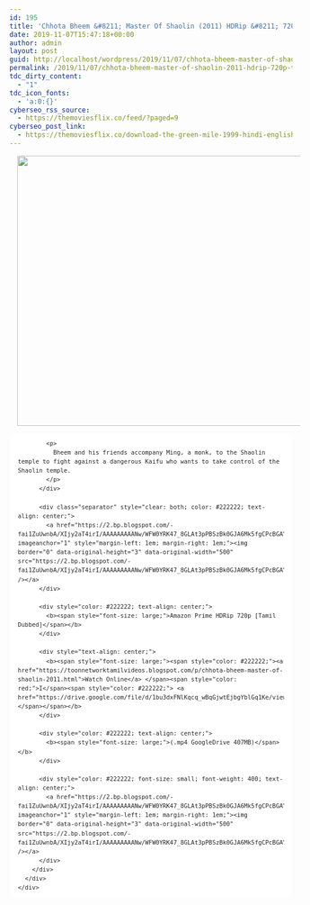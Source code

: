 ```yaml
---
id: 195
title: 'Chhota Bheem &#8211; Master Of Shaolin (2011) HDRip &#8211; 720p &#8211; Tamil Dubbed &#8211; x264 &#8211; 400MB'
date: 2019-11-07T15:47:18+00:00
author: admin
layout: post
guid: http://localhost/wordpress/2019/11/07/chhota-bheem-master-of-shaolin-2011-hdrip-720p-tamil-dubbed-x264-400mb/
permalink: /2019/11/07/chhota-bheem-master-of-shaolin-2011-hdrip-720p-tamil-dubbed-x264-400mb/
tdc_dirty_content:
  - "1"
tdc_icon_fonts:
  - 'a:0:{}'
cyberseo_rss_source:
  - https://themoviesflix.co/feed/?paged=9
cyberseo_post_link:
  - https://themoviesflix.co/download-the-green-mile-1999-hindi-english-480p-720p-1080p/
---
```

<div dir="ltr" style="text-align: left;" trbidi="on">
  <div class="separator" style="clear: both; text-align: center;">
    <a href="https://3.bp.blogspot.com/-OiRbiaV0wus/XKdme5azPLI/AAAAAAAAAb0/A0doNFolT246lTlQBvSD0ZbxhRKpJ1nywCLcBGAs/s1600/hqdefault.jpg" imageanchor="1" style="margin-left: 1em; margin-right: 1em;"><img loading="lazy" border="0" data-original-height="360" data-original-width="480" height="480" src="https://3.bp.blogspot.com/-OiRbiaV0wus/XKdme5azPLI/AAAAAAAAAb0/A0doNFolT246lTlQBvSD0ZbxhRKpJ1nywCLcBGAs/s640/hqdefault.jpg" width="640" /></a>
  </div>
  
  <div class="mod" data-hveid="CAYQAA" data-md="50" data-ved="2ahUKEwiygYqClbnhAhWbV30KHfXEAQ8QkCkwFHoECAYQAA" lang="en-IN" style="-webkit-text-stroke-width: 0px; background-color: white; border-radius: 8px; clear: none; font-family: arial, sans-serif; font-style: normal; font-variant-caps: normal; font-variant-ligatures: normal; letter-spacing: normal; line-height: 1.54; orphans: 2; padding-left: 15px; padding-right: 15px; padding-top: 0px; text-align: left; text-decoration-color: initial; text-decoration-style: initial; text-indent: 0px; text-transform: none; white-space: normal; widows: 2; word-spacing: 0px;">
    <div class="PZPZlf hb8SAc kno-fb-ctx" data-attrid="description" data-hveid="CAYQAQ" data-ved="2ahUKEwiygYqClbnhAhWbV30KHfXEAQ8QziAoADAUegQIBhAB" style="margin: 13px 0px; overflow: hidden;">
      <div class="r-iTx_3NZjxzW0" jsl="$t t-oF0h478wPRI;$x 0;">
        <div class="kno-rdesc r-ihmhcmz0mBEg" data-rtid="ihmhcmz0mBEg" jsaction="sngtp:r.Eddvt4h-GI8;tp_btn:r.Eddvt4h-GI8" jsl="$t t-JgTEvN6zUII;$x 0;">
          <div style="color: #222222; font-size: small; font-weight: 400;">
            <h3 class="bNg8Rb" style="clip: rect(1px, 1px, 1px, 1px); font-size: medium; font-weight: normal; height: 1px; margin: 0px; overflow: hidden; padding: 0px; position: absolute; white-space: nowrap; width: 1px; z-index: -1000;">
              Description
            </h3>
            
            <p>
              Bheem and his friends accompany Ming, a monk, to the Shaolin temple to fight against a dangerous Kaifu who wants to take control of the Shaolin temple.
            </p>
          </div>
          
          <div class="separator" style="clear: both; color: #222222; text-align: center;">
            <a href="https://2.bp.blogspot.com/-fai1ZuUwnbA/XIjy2aT4irI/AAAAAAAAANw/WFW0YRK47_8GLAt3pPBSzBk0GJA6Mk5fgCPcBGAYYCw/s1600/torrborder.gif" imageanchor="1" style="margin-left: 1em; margin-right: 1em;"><img border="0" data-original-height="3" data-original-width="500" src="https://2.bp.blogspot.com/-fai1ZuUwnbA/XIjy2aT4irI/AAAAAAAAANw/WFW0YRK47_8GLAt3pPBSzBk0GJA6Mk5fgCPcBGAYYCw/s1600/torrborder.gif" /></a>
          </div>
          
          <div style="color: #222222; text-align: center;">
            <b><span style="font-size: large;">Amazon Prime HDRip 720p [Tamil Dubbed]</span></b>
          </div>
          
          <div style="text-align: center;">
            <b><span style="font-size: large;"><span style="color: #222222;"><a href="https://toonnetworktamilvideos.blogspot.com/p/chhota-bheem-master-of-shaolin-2011.html">Watch Online</a> </span><span style="color: red;">I</span><span style="color: #222222;"> <a href="https://drive.google.com/file/d/1bu3dxFNlKqcq_wBqGjwtEjbgYblGq1Ke/view">Download</a></span></span></b>
          </div>
          
          <div style="color: #222222; text-align: center;">
            <b><span style="font-size: large;">(.mp4 GoogleDrive 407MB)</span></b>
          </div>
          
          <div style="color: #222222; font-size: small; font-weight: 400; text-align: center;">
            <a href="https://2.bp.blogspot.com/-fai1ZuUwnbA/XIjy2aT4irI/AAAAAAAAANw/WFW0YRK47_8GLAt3pPBSzBk0GJA6Mk5fgCPcBGAYYCw/s1600/torrborder.gif" imageanchor="1" style="margin-left: 1em; margin-right: 1em;"><img border="0" data-original-height="3" data-original-width="500" src="https://2.bp.blogspot.com/-fai1ZuUwnbA/XIjy2aT4irI/AAAAAAAAANw/WFW0YRK47_8GLAt3pPBSzBk0GJA6Mk5fgCPcBGAYYCw/s1600/torrborder.gif" /></a>
          </div>
        </div>
      </div>
    </div>
  </div>
</div>